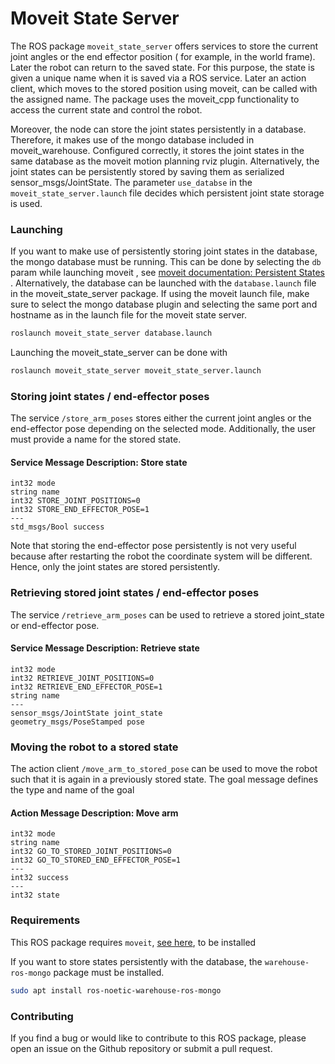 # Moveit State Server

The ROS package `moveit_state_server` offers services to store the current joint angles or the end effector position (
for example, in the
world frame). Later the robot can return to the saved state. For this purpose, the state is given a unique name when it
is saved via a ROS service. Later an action client, which moves to the stored position using moveit, can be called with
the assigned name.
The package uses the moveit_cpp functionality to access the current state and control the robot.

Moreover, the node can store the joint states persistently in a database. Therefore, it makes use of the mongo database
included in moveit_warehouse. Configured correctly, it stores the joint states in the same database as the moveit motion
planning rviz plugin. Alternatively, the joint states can be persistently stored by saving them as serialized
sensor_msgs/JointState. The parameter `use_databse` in the `moveit_state_server.launch` file decides which persistent
joint state storage is used.

### Launching

If you want to make use of persistently storing joint states in the database, the mongo database must be running. This
can
be done by selecting the `db` param while launching moveit
,
see [moveit documentation: Persistent States](https://ros-planning.github.io/moveit_tutorials/doc/persistent_scenes_and_states/persistent_scenes_and_states.html)
.
Alternatively, the database can be launched with the `database.launch` file in the moveit_state_server package.
If using the moveit launch file, make sure to select the mongo database plugin and selecting the
same port and hostname as in the launch file for the moveit state server.

```bash
roslaunch moveit_state_server database.launch
```

Launching the moveit_state_server can be done with

```bash
roslaunch moveit_state_server moveit_state_server.launch
```

### Storing joint states / end-effector poses

The service `/store_arm_poses` stores either the
current joint angles or the end-effector pose depending on the selected mode. Additionally, the user must provide a name
for the stored state.

#### Service Message Description: Store state

```
int32 mode
string name
int32 STORE_JOINT_POSITIONS=0
int32 STORE_END_EFFECTOR_POSE=1
---
std_msgs/Bool success
```

Note that storing the end-effector pose persistently is not very useful because after restarting the robot the
coordinate system will be different. Hence, only the joint states are stored persistently.

### Retrieving stored joint states / end-effector poses

The service `/retrieve_arm_poses` can be used to retrieve a stored joint_state or end-effector pose.

#### Service Message Description: Retrieve state

```
int32 mode
int32 RETRIEVE_JOINT_POSITIONS=0
int32 RETRIEVE_END_EFFECTOR_POSE=1
string name
---
sensor_msgs/JointState joint_state
geometry_msgs/PoseStamped pose

```

### Moving the robot to a stored state

The action client `/move_arm_to_stored_pose` can be used to move the robot such that it is again in a previously stored
state.
The goal message defines the type and name of the goal

#### Action Message Description: Move arm

```
int32 mode
string name
int32 GO_TO_STORED_JOINT_POSITIONS=0
int32 GO_TO_STORED_END_EFFECTOR_POSE=1
---
int32 success
---
int32 state
```

### Requirements

This ROS package requires `moveit`, [see here](https://ros-planning.github.io/moveit_tutorials/doc/getting_started/getting_started.html), to be installed

If you want to store states persistently with the database, the `warehouse-ros-mongo` package must be installed.
```bash
sudo apt install ros-noetic-warehouse-ros-mongo
```

### Contributing

If you find a bug or would like to contribute to this ROS package, please open an issue on the Github repository or
submit a pull request.

